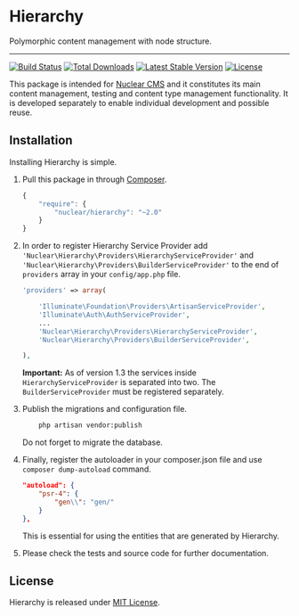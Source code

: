 # Hierarchy
Polymorphic content management with node structure.

---
[![Build Status](https://travis-ci.org/NuclearCMS/Hierarchy.svg?branch=master)](https://travis-ci.org/NuclearCMS/Hierarchy)
[![Total Downloads](https://poser.pugx.org/Nuclear/Hierarchy/downloads)](https://packagist.org/packages/Nuclear/Hierarchy)
[![Latest Stable Version](https://poser.pugx.org/Nuclear/Hierarchy/version)](https://packagist.org/packages/Nuclear/Hierarchy)
[![License](https://poser.pugx.org/Nuclear/Hierarchy/license)](https://packagist.org/packages/Nuclear/Hierarchy)

This package is intended for [Nuclear CMS](https://github.com/NuclearCMS/Nuclear) and it constitutes its main content management, testing and content type management functionality. It is developed separately to enable individual development and possible reuse.

## Installation
Installing Hierarchy is simple.

1. Pull this package in through [Composer](https://getcomposer.org).
    ```js
    {
        "require": {
            "nuclear/hierarchy": "~2.0"
        }
    }
    ```

2. In order to register Hierarchy Service Provider add `'Nuclear\Hierarchy\Providers\HierarchyServiceProvider'` and `'Nuclear\Hierarchy\Providers\BuilderServiceProvider'` to the end of `providers` array in your `config/app.php` file.
    ```php
    'providers' => array(
    
        'Illuminate\Foundation\Providers\ArtisanServiceProvider',
        'Illuminate\Auth\AuthServiceProvider',
        ...
        'Nuclear\Hierarchy\Providers\HierarchyServiceProvider',
        'Nuclear\Hierarchy\Providers\BuilderServiceProvider',
    
    ),
    ```
    **Important:** As of version 1.3 the services inside `HierarchyServiceProvider` is separated into two. The `BuilderServiceProvider` must be registered separately.
    
3. Publish the migrations and configuration file.
    ```bash
        php artisan vendor:publish
    ```
    Do not forget to migrate the database.

4. Finally, register the autoloader in your composer.json file and use `composer dump-autoload` command.
    ```json
    "autoload": {
        "psr-4": {
            "gen\\": "gen/"
        }
    },
    ```
    This is essential for using the entities that are generated by Hierarchy.

5. Please check the tests and source code for further documentation.

## License
Hierarchy is released under [MIT License](https://github.com/NuclearCMS/Hierarchy/blob/master/LICENSE).
